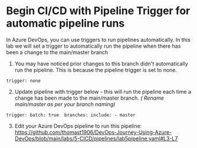 # Begin CI/CD with Pipeline Trigger for automatic pipeline runs

In Azure DevOps, you can use triggers to run pipelines automatically. In this lab we will set a trigger to automatically run the pipeline when there has been a change to the main/master branch


1. You may have noticed prior changes to this branch didn't automatically run the pipeline. This is because the pipeline trigger is set to none. 

`trigger: none`


2. Update pipeline with trigger below - this will run the pipeline each time a change has been made to the main/master branch. *( Rename main/master as per your branch naming)*

`trigger:
  batch: true 
  branches:
    include:
      - master`

3. Edit your Azure DevOps pipeline to run this pipeline: https://github.com/thomast1906/DevOps-Journey-Using-Azure-DevOps/blob/main/labs/5-CICD/pipelines/lab5pipeline.yaml#L3-L7

